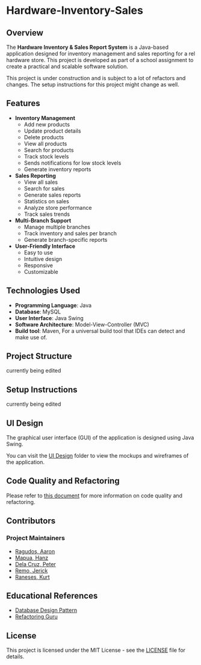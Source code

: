 # Hardware-Inventory-Sales

## Overview

The **Hardware Inventory & Sales Report System** is a Java-based
application designed for inventory management and sales reporting
for a rel hardware store. This project is developed as
part of a school assignment to create a practical and scalable
software solution.

This project is under construction and is subject to a lot of refactors and changes.
The setup instructions for this project might change as well.

## Features

- **Inventory Management**
  - Add new products
  - Update product details
  - Delete products
  - View all products
  - Search for products
  - Track stock levels
  - Sends notifications for low stock levels
  - Generate inventory reports
- **Sales Reporting**
  - View all sales
  - Search for sales
  - Generate sales reports
  - Statistics on sales
  - Analyze store performance
  - Track sales trends
- **Multi-Branch Support**
  - Manage multiple branches
  - Track inventory and sales per branch
  - Generate branch-specific reports
- **User-Friendly Interface**
  - Easy to use
  - Intuitive design
  - Responsive
  - Customizable

## Technologies Used
- **Programming Language**: Java
- **Database**: MySQL
- **User Interface**: Java Swing
- **Software Architecture**: Model-View-Controller (MVC)
- **Build tool**: Maven, For a universal build tool that IDEs can detect and make use of.

## Project Structure

currently being edited

## Setup Instructions

currently being edited

## UI Design

The graphical user interface (GUI) of the application is designed using Java Swing.

You can visit the [UI Design](https://www.figma.com/design/yxYlvE85nY8IwhmsykmZXe/Hardware-UI?node-id=0-1&t=8Fw66rAWLIh6rxAr-1) folder to view the mockups and wireframes of the application.

## Code Quality and Refactoring

Please refer to [this document](CODING_STANDARD.md) for more information on code
quality and refactoring.

## Contributors

### Project Maintainers
- [Ragudos, Aaron](https://github.com/Ragudos)
- [Mapua, Hanz](https://github.com/Hanzm10)
- [Dela Cruz, Peter](https://github.com/alyastanga)
- [Remo, Jerick]()
- [Raneses, Kurt]()

## Educational References
 - [Database Design Pattern](https://www.oracle.com/java/technologies/dataaccessobject.html)
 - [Refactoring Guru](https://refactoring.guru)

## License

This project is licensed under the MIT License - see the [LICENSE](LICENSE) file for details.
